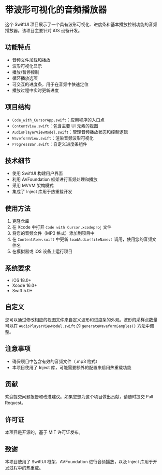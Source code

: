 # 带波形可视化的音频播放器

这个 SwiftUI 项目展示了一个具有波形可视化、进度条和基本播放控制功能的音频播放器。该项目主要针对 iOS 设备开发。

## 功能特点

- 音频文件加载和播放
- 波形可视化显示
- 播放/暂停控制
- 循环播放选项
- 可交互的进度条，用于在音频中快速定位
- 播放过程中实时更新进度

## 项目结构

- `Code_with_CursorApp.swift`：应用程序的入口点
- `ContentView.swift`：包含主要 UI 元素的视图
- `AudioPlayerViewModel.swift`：管理音频播放状态和控制逻辑
- `WaveformView.swift`：渲染音频波形可视化
- `ProgressBar.swift`：自定义进度条组件

## 技术细节

- 使用 SwiftUI 构建用户界面
- 利用 AVFoundation 框架进行音频处理和播放
- 采用 MVVM 架构模式
- 集成了 Inject 库用于热重载开发

## 使用方法

1. 克隆仓库
2. 在 Xcode 中打开 `Code with Cursor.xcodeproj` 文件
3. 将您的音频文件（MP3 格式）添加到项目中
4. 在 `ContentView.swift` 中更新 `loadAudio(fileName:)` 调用，使用您的音频文件名
5. 在模拟器或 iOS 设备上运行项目

## 系统要求

- iOS 18.0+
- Xcode 16.0+
- Swift 5.0+

## 自定义

您可以通过修改相应的视图文件来自定义波形和进度条的外观。波形的采样点数量可以在 `AudioPlayerViewModel.swift` 的 `generateWaveformSamples()` 方法中调整。

## 注意事项

- 确保项目中包含有效的音频文件（.mp3 格式）
- 本项目使用了 Inject 库，可能需要额外的配置来启用热重载功能

## 贡献

欢迎提交问题报告和改进建议。如果您想为这个项目做出贡献，请随时提交 Pull Request。

## 许可证

本项目是开源的，基于 MIT 许可证发布。

## 致谢

本项目使用了 SwiftUI 框架、AVFoundation 进行音频播放，以及 Inject 库用于开发过程中的热重载。
